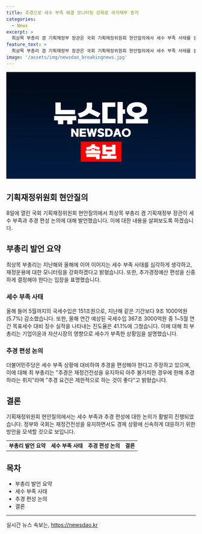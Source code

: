 ```yaml
---
title: 추경으로 세수 부족 해결 모니터링 강화로 국가채무 증가
categories:
  - News
excerpt: >
  최상목 부총리 겸 기획재정부 장관은 국회 기획재정위원회 현안질의에서 세수 부족 사태를 심각하게 인식하고 모니터링을 강화할 것이라며, 추가경정예산 편성에 대해 신중한 입장을 밝혔다. 올해 국세수입은 지난해보다 감소한 것으로 나타났고, 최 부총리는 법인세가 좋지 않지만 기업 이익 증가로 상황이 나아질 것으로 전망했다. 이에 대응해야 한다는 더불어민주당의 주장에 대해 최 부총리는 추경 요건은 제한적으로 해야한다고 밝혔으며, 추가재정안을 편성하는데 어려움을 제기했다.
feature_text: >
  최상목 부총리 겸 기획재정부 장관은 국회 기획재정위원회 현안질의에서 세수 부족 사태를 심각하게 인식하고 모니터링을 강화할 것이라며, 추가경정예산 편성에 대해 신중한 입장을 밝혔다. 올해 국세수입은 지난해보다 감소한 것으로 나타났고, 최 부총리는 법인세가 좋지 않지만 기업 이익 증가로 상황이 나아질 것으로 전망했다. 이에 대응해야 한다는 더불어민주당의 주장에 대해 최 부총리는 추경 요건은 제한적으로 해야한다고 밝혔으며, 추가재정안을 편성하는데 어려움을 제기했다.
image: '/assets/img/newsdao_breakingnews.jpg'
---
```


<p><img src="/assets/img/newsdao_breakingnews.jpg" alt="flaretime 속보" /></p>

<h2>기획재정위원회 현안질의</h2>

<p data-ke-size="size16">8일에 열린 국회 기획재정위원회 현안질의에서 최상목 부총리 겸 기획재정부 장관이 세수 부족과 추경 편성 논의에 대해 발언했습니다. 이에 대한 내용을 살펴보도록 하겠습니다.</p>

<h2>부총리 발언 요약</h2>

<p data-ke-size="size16">최상목 부총리는 지난해와 올해에 이어 이어지는 세수 부족 사태를 심각하게 생각하고, 재정운용에 대한 모니터링을 강화하겠다고 밝혔습니다. 또한, 추가경정예산 편성을 신중하게 결정해야 한다는 입장을 표명했습니다.</p>

<h3>세수 부족 사태</h3>

<p data-ke-size="size16">올해 들어 5월까지의 국세수입은 151조원으로, 지난해 같은 기간보다 9조 1000억원(5.7%) 감소했습니다. 또한, 올해 연간 예상된 국세수입 367조 3000억원 중 1~5월 연간 목표세수 대비 징수 실적을 나타내는 진도율은 41.1%에 그쳤습니다. 이에 대해 최 부총리는 기업이윤과 자산시장의 영향으로 세수가 부족한 상황임을 설명했습니다.</p>

<h3>추경 편성 논의</h3>

<p data-ke-size="size16">더불어민주당은 세수 부족 상황에 대비하여 추경을 편성해야 한다고 주장하고 있으며, 이에 대해 최 부총리는 "추경은 재정건전성을 유지하되 아주 불가피한 경우에 한해 추경하라는 취지"라며 "추경 요건은 제한적으로 하는 것이 좋다"고 밝혔습니다.</p>

<h2>결론</h2>

<p data-ke-size="size16">기획재정위원회 현안질의에서는 세수 부족과 추경 편성에 대한 논의가 활발히 진행되었습니다. 정부와 국회는 재정건전성을 유지하면서도 경제 상황에 신속하게 대응하기 위한 방안을 모색할 것으로 보입니다.</p>

<table>
    <tbody>
        <tr>
            <td style="text-align: center; height: 17px;"><b>부총리 발언 요약</b></td>
            <td style="text-align: center; height: 17px;"><b>세수 부족 사태</b></td>
            <td style="text-align: center; height: 17px;"><b>추경 편성 논의</b></td>
            <td style="text-align: center; height: 17px;"><b>결론</b></td>
        </tr>
    </tbody>
</table>

<h2 data-ke-size="size26">목차</h2>

<ul>
    <li>부총리 발언 요약</li>
    <li>세수 부족 사태</li>
    <li>추경 편성 논의</li>
    <li>결론</li>
</ul>

<p><hr></p>
실시간 뉴스 속보는, <a href="https://newsdao.kr" rel="dofollow">https://newsdao.kr</a>



